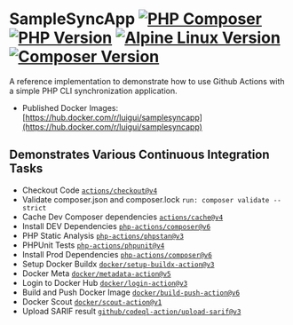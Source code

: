 # SampleSyncApp [![PHP Composer](https://github.com/aguilita1/SampleSyncApp/actions/workflows/php.yml/badge.svg?branch=main&event=push)](https://github.com/aguilita1/SampleSyncApp/actions/workflows/php.yml) [![PHP Version](https://img.shields.io/badge/PHP-v8.4-blue)](https://www.php.net/ChangeLog-8.php) [![Alpine Linux Version](https://img.shields.io/badge/Alpine_Linux-v3.21-blue)](https://alpinelinux.org/releases/) [![Composer Version](https://img.shields.io/badge/Composer-v2.8-blue)](https://github.com/composer/composer/releases)
A reference implementation to demonstrate how to use Github Actions with a simple PHP CLI synchronization application.
* Published Docker Images: [https://hub.docker.com/r/luigui/samplesyncapp](https://hub.docker.com/r/luigui/samplesyncapp)

## Demonstrates Various Continuous Integration Tasks
* Checkout Code [``actions/checkout@v4``](https://github.com/marketplace/actions/checkout)
* Validate composer.json and composer.lock  ``run: composer validate --strict``
* Cache Dev Composer dependencies [``actions/cache@v4``](https://github.com/marketplace/actions/cache)
* Install DEV Dependencies [``php-actions/composer@v6``](https://github.com/marketplace/actions/composer-php-actions)
* PHP Static Analysis [``php-actions/phpstan@v3``](https://github.com/marketplace/actions/phpstan-php-actions)
* PHPUnit Tests [``php-actions/phpunit@v4``](https://github.com/marketplace/actions/phpunit-php-actions?version=v4)
* Install Prod Dependencies [``php-actions/composer@v6``](https://github.com/marketplace/actions/composer-php-actions)
* Setup Docker Buildx [``docker/setup-buildx-action@v3``](https://github.com/marketplace/actions/docker-setup-buildx)
* Docker Meta [``docker/metadata-action@v5``](https://github.com/marketplace/actions/docker-metadata-action)
* Login to Docker Hub [``docker/login-action@v3``](https://github.com/marketplace/actions/docker-login)
* Build and Push Docker Image [``docker/build-push-action@v6``](https://github.com/marketplace/actions/build-and-push-docker-images)
* Docker Scout [``docker/scout-action@v1``](https://github.com/marketplace/actions/docker-scout)
* Upload SARIF result [``github/codeql-action/upload-sarif@v3``](https://github.com/github/codeql-action)
